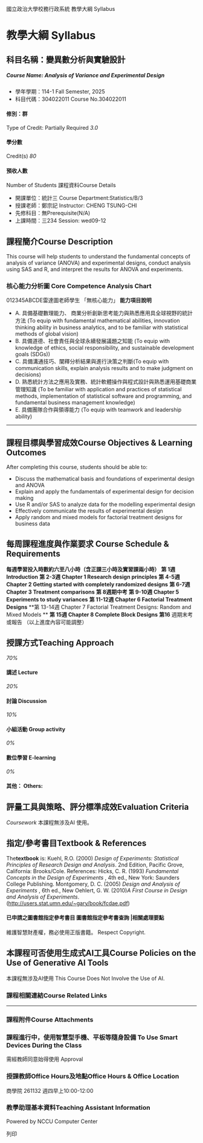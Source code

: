 國立政治大學校務行政系統 教學大綱 Syllabus
# 教學大綱 Syllabus
##  科目名稱：變異數分析與實驗設計
#####  Course Name: Analysis of Variance and Experimental Design
  * 學年學期：114-1 Fall Semester, 2025 
  * 科目代碼：304022011 Course No.304022011


#### 修別：群
Type of Credit: Partially Required 
_3.0_
#### 學分數
Credit(s)
_80_
#### 預收人數
Number of Students
課程資料Course Details
  * 開課單位：統計三 Course Department:Statistics/B/3 
  * 授課老師：鄭宗記 Instructor: CHENG TSUNG-CHI 
  * 先修科目：無Prerequisite(N/A)
  * 上課時間：三234 Session: wed09-12


##  課程簡介Course Description
This course will help students to understand the fundamental concepts of analysis of variance (ANOVA) and experimental designs, conduct analysis using SAS and R, and interpret the results for ANOVA and experiments.
###  核心能力分析圖 Core Competence Analysis Chart
012345ABCDE雷達圖老師學生
「無核心能力」 
**能力項目說明**
  * A. 具備基礎數理能力、 商業分析創新思考能力與熟悉應用具全球視野的統計方法 (To equip with fundamental mathematical abilities, innovation thinking ability in business analytics, and to be familiar with statistical methods of global vision)
  * B. 具備道德、社會責任與全球永續發展議題之知能 (To equip with knowledge of ethics, social responsibility, and sustainable development goals (SDGs))
  * C. 具備溝通技巧、闡釋分析結果與進行決策之判斷(To equip with communication skills, explain analysis results and to make judgment on decisions)
  * D. 熟悉統計方法之應用及實務、統計軟體操作與程式設計與熟悉運用基礎商業管理知識 (To be familiar with application and practices of statistical methods, implementation of statistical software and programming, and fundamental business management knowledge)
  * E. 具備團隊合作與領導能力 (To equip with teamwork and leadership ability)


* * *
##  課程目標與學習成效Course Objectives & Learning Outcomes 
After completing this course, students should be able to:
  * Discuss the mathematical basis and foundations of experimental design and ANOVA
  * Explain and apply the fundamentals of experimental design for decision making
  * Use R and/or SAS to analyze data for the modelling experimental design
  * Effectively communicate the results of experimental design
  * Apply random and mixed models for factorial treatment designs for business data


##  每周課程進度與作業要求 Course Schedule & Requirements
**每週學習投入時數約六至八小時（含正課三小時及實習課兩小時）**
**第 1週 Introduction**
**第 2-3週 Chapter 1 Research design principles**
**第 4-5週 Chapter 2 Getting started with completely randomized designs**
**第 6-7週 Chapter 3 Treatment comparisons**
**第 8週期中考**
**第 9-10週 Chapter 5 Experiments to study variances**
**第 11-12週 Chapter 6 Factorial Treatment Designs**
**第 13-14週 Chapter 7 Factorial Treatment Designs: Random and Mixed Models **
**第 15週 Chapter 8 Complete Block Designs**
**第16** 週期末考或報告
（以上進度內容可能調整）
##  授課方式Teaching Approach
_70%_
####  講述 Lecture
_20%_
####  討論 Discussion
_10%_
####  小組活動 Group activity
_0%_
####  數位學習 E-learning
_0%_
####  其他： Others:
##  評量工具與策略、評分標準成效Evaluation Criteria
_Coursework_
本課程無涉及AI 使用。
##  指定/參考書目Textbook & References
The**textbook** is:
Kuehl, R.O. (2000) _Design of Experiments: Statistical Principles of Research Design and Analysis_. 2nd Edition, Pacific Grove, California: Brooks/Cole.
References:
Hicks, C. R. (1993) _Fundamental Concepts in the Design of Experiments_ , 4th ed., New York: Saunders College Publishing.
Montgomery, D. C. (2005) _Design and Analysis of Experiments_ , 6th ed., New
Oehlert, G. W. (2010)_A First Course in Design and Analysis of Experiments_. (http://users.stat.umn.edu/~gary/book/fcdae.pdf)
####  已申請之圖書館指定參考書目  圖書館指定參考書查詢 |相關處理要點
維護智慧財產權，務必使用正版書籍。 Respect Copyright.
##  本課程可否使用生成式AI工具Course Policies on the Use of Generative AI Tools
本課程無涉及AI使用 This Course Does Not Involve the Use of AI.
###  課程相關連結Course Related Links
* * *
###  課程附件Course Attachments
###  課程進行中，使用智慧型手機、平板等隨身設備 To Use Smart Devices During the Class
需經教師同意始得使用  Approval
###  授課教師Office Hours及地點Office Hours & Office Location
商學院 261132
週四早上10:00-12:00
###  教學助理基本資料Teaching Assistant Information
Powered by NCCU Computer Center
  
列印
